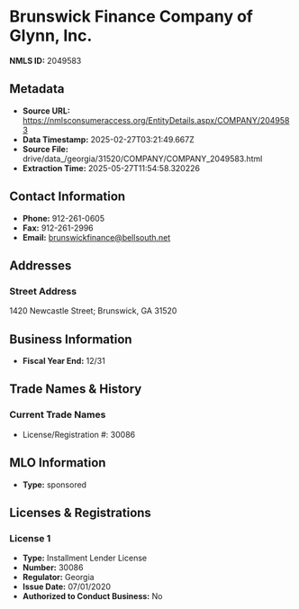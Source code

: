# Brunswick Finance Company of Glynn, Inc.

**NMLS ID:** 2049583

## Metadata
- **Source URL:** https://nmlsconsumeraccess.org/EntityDetails.aspx/COMPANY/2049583
- **Data Timestamp:** 2025-02-27T03:21:49.667Z
- **Source File:** drive/data_/georgia/31520/COMPANY/COMPANY_2049583.html
- **Extraction Time:** 2025-05-27T11:54:58.320226

## Contact Information
- **Phone:** 912-261-0605
- **Fax:** 912-261-2996
- **Email:** brunswickfinance@bellsouth.net

## Addresses
### Street Address
1420 Newcastle Street; Brunswick, GA 31520

## Business Information
- **Fiscal Year End:** 12/31

## Trade Names & History
### Current Trade Names
- License/Registration #: 30086

## MLO Information
- **Type:** sponsored

## Licenses & Registrations

### License 1
- **Type:** Installment Lender License
- **Number:** 30086
- **Regulator:** Georgia
- **Issue Date:** 07/01/2020
- **Authorized to Conduct Business:** No
